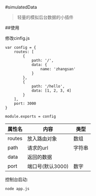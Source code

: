 #simulatedData
> 轻量的模拟后台数据的小插件

##使用

修改cinfig.js

	var config = {
	    routes: [
	        {
	            path: '/',
	            data: {
	                name: 'zhangsan'
	            }
	        },
	        {
	            path: '/hello',
	            data: [1, 2, 3, 4]
	        }
	    ],
	    port: 3000
	}
	
	module.exports = config

| 属性名 | 内容 | 类型 |
|-------|-----|------|
| routes | 放入路由对象 | 数组|
| path | 请求的url | 字符串 |
| data | 返回的数据 |  |
| port | 端口号(默认3000)| 数字 |

控制台启动:
	
	node app.js

